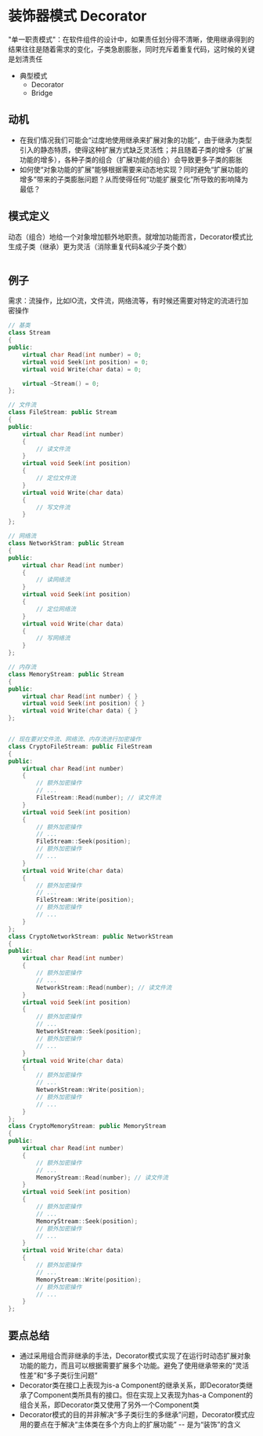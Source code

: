 # 装饰器模式 Decorator

"单一职责模式"：在软件组件的设计中，如果责任划分得不清晰，使用继承得到的结果往往是随着需求的变化，子类急剧膨胀，同时充斥着重复代码，这时候的关键是划清责任

- 典型模式
  - Decorator
  - Bridge

## 动机

- 在我们情况我们可能会“过度地使用继承来扩展对象的功能”，由于继承为类型引入的静态特质，使得这种扩展方式缺乏灵活性；并且随着子类的增多（扩展功能的增多），各种子类的组合（扩展功能的组合）会导致更多子类的膨胀
- 如何使“对象功能的扩展”能够根据需要来动态地实现？同时避免“扩展功能的增多”带来的子类膨胀问题？从而使得任何“功能扩展变化”所导致的影响降为最低？

## 模式定义

动态（组合）地给一个对象增加额外地职责。就增加功能而言，Decorator模式比生成子类（继承）更为灵活（消除重复代码&减少子类个数）

<div align="center"><img src="./images/观察者模式.png" alt="" height= width= /></div>

## 例子

需求：流操作，比如IO流，文件流，网络流等，有时候还需要对特定的流进行加密操作

```cpp
// 基类
class Stream
{
public:
    virtual char Read(int number) = 0;
    virtual void Seek(int position) = 0;
    virtual void Write(char data) = 0;

    virtual ~Stream() = 0;
};

// 文件流
class FileStream: public Stream
{
public:
    virtual char Read(int number)
    {
        // 读文件流
    }
    virtual void Seek(int position)
    {
        // 定位文件流
    }
    virtual void Write(char data)
    {
        // 写文件流
    }
};

// 网络流
class NetworkStram: public Stream
{
public:
    virtual char Read(int number)
    {
        // 读网络流
    }
    virtual void Seek(int position)
    {
        // 定位网络流
    }
    virtual void Write(char data)
    {
        // 写网络流
    }
};

// 内存流
class MemoryStream: public Stream
{
public:
    virtual char Read(int number) { }
    virtual void Seek(int position) { }
    virtual void Write(char data) { }
};


// 现在要对文件流、网络流、内存流进行加密操作
class CryptoFileStream: public FileStream
{
public:
    virtual char Read(int number)
    {
        // 额外加密操作
        // ...
        FileStream::Read(number); // 读文件流
    }
    virtual void Seek(int position)
    {
        // 额外加密操作
        // ...
        FileStream::Seek(position);
        // 额外加密操作
        // ...
    }
    virtual void Write(char data)
    {
        // 额外加密操作
        // ...
        FileStream::Write(position);
        // 额外加密操作
        // ...
    }
};
class CryptoNetworkStream: public NetworkStream
{
public:
    virtual char Read(int number)
    {
        // 额外加密操作
        // ...
        NetworkStream::Read(number); // 读文件流
    }
    virtual void Seek(int position)
    {
        // 额外加密操作
        // ...
        NetworkStream::Seek(position);
        // 额外加密操作
        // ...
    }
    virtual void Write(char data)
    {
        // 额外加密操作
        // ...
        NetworkStream::Write(position);
        // 额外加密操作
        // ...
    }
};
class CryptoMemoryStream: public MemoryStream
{
public:
    virtual char Read(int number)
    {
        // 额外加密操作
        // ...
        MemoryStream::Read(number); // 读文件流
    }
    virtual void Seek(int position)
    {
        // 额外加密操作
        // ...
        MemoryStream::Seek(position);
        // 额外加密操作
        // ...
    }
    virtual void Write(char data)
    {
        // 额外加密操作
        // ...
        MemoryStream::Write(position);
        // 额外加密操作
        // ...
    }
};
```

## 要点总结

- 通过采用组合而非继承的手法，Decorator模式实现了在运行时动态扩展对象功能的能力，而且可以根据需要扩展多个功能。避免了使用继承带来的“灵活性差”和“多子类衍生问题”
- Decorator类在接口上表现为is-a Component的继承关系，即Decorator类继承了Component类所具有的接口。但在实现上又表现为has-a Component的组合关系，即Decorator类又使用了另外一个Component类
- Decorator模式的目的并非解决“多子类衍生的多继承”问题，Decorator模式应用的要点在于解决“主体类在多个方向上的扩展功能” -- 是为“装饰”的含义
